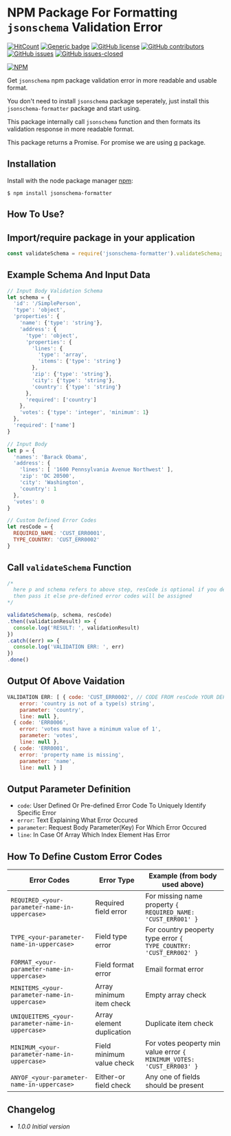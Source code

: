 # NPM Package For Formatting `jsonschema` Validation Error

<!-- [![Build Status](https://travis-ci.org/Chetan07j/jsonschema-formatter.svg?branch=master)](https://travis-ci.org/Chetan07j/jsonschema-formatter) -->
[![HitCount](http://hits.dwyl.io/chetan07j/jsonschema-formatter.svg)](http://hits.dwyl.io/chetan07j/jsonschema-formatter)
[![Generic badge](https://img.shields.io/badge/code%20style-standard-brightgreen.svg)](https://standardjs.com)
[![GitHub license](https://img.shields.io/github/license/chetan07j/jsonschema-formatter.svg)](https://github.com/Chetan07j/jsonschema-formatter/blob/master/LICENSE)
[![GitHub contributors](https://img.shields.io/github/contributors/chetan07j/jsonschema-formatter.svg)](https://github.com/Chetan07j/jsonschema-formatter/graphs/contributors/)
[![GitHub issues](https://img.shields.io/github/issues/chetan07j/jsonschema-formatter.svg)](https://github.com/Chetan07j/jsonschema-formatter/issues/)
[![GitHub issues-closed](https://img.shields.io/github/issues-closed/chetan07j/jsonschema-formatter.svg)](https://github.com/Chetan07j/jsonschema-formatter/issues?q=is%3Aissue+is%3Aclosed)

[![NPM](https://nodei.co/npm/jsonschema-formatter.png?downloads=true&downloadRank=true&stars=true)](https://nodei.co/npm/jsonschema-formatter/)

Get `jsonschema` npm package validation error in more readable and usable format.

You don't need to install `jsonschema` package seperately, just install this `jsonschema-formatter` package and start using.

This package internally call `jsonschema` function and then formats its validation response in more readable format.

This package returns a Promise. For promise we are using [q](https://www.npmjs.com/package/q) package.

## Installation

Install with the node package manager [npm](http://npmjs.org):

```shell
$ npm install jsonschema-formatter
```

## How To Use?

## Import/require package in your application

```javascript
const validateSchema = require('jsonschema-formatter').validateSchema;
```

## Example Schema And Input Data

```javascript
// Input Body Validation Schema
let schema = {
  'id': '/SimplePerson',
  'type': 'object',
  'properties': {
    'name': {'type': 'string'},
    'address': {
      'type': 'object',
      'properties': {
        'lines': {
          'type': 'array',
          'items': {'type': 'string'}
        },
        'zip': {'type': 'string'},
        'city': {'type': 'string'},
        'country': {'type': 'string'}
      },
      'required': ['country']
    },
    'votes': {'type': 'integer', 'minimum': 1}
  },
  'required': ['name']
}

// Input Body
let p = {
  'names': 'Barack Obama',
  'address': {
    'lines': [ '1600 Pennsylvania Avenue Northwest' ],
    'zip': 'DC 20500',
    'city': 'Washington',
    'country': 1
  },
  'votes': 0
}

// Custom Defined Error Codes
let resCode = {
  REQUIRED_NAME: 'CUST_ERR0001',
  TYPE_COUNTRY: 'CUST_ERR0002'
}

```

## Call `validateSchema` Function

```javascript
/*
  here p and schema refers to above step, resCode is optional if you define your custom error codes
  then pass it else pre-defined error codes will be assigned
*/

validateSchema(p, schema, resCode)
.then((validationResult) => {
  console.log('RESULT: ', validationResult)
})
.catch((err) => {
  console.log('VALIDATION ERR: ', err)
})
.done()
```

## Output Of Above Vaidation

```javascript
VALIDATION ERR: [ { code: 'CUST_ERR0002', // CODE FROM resCode YOUR DEFINED
    error: 'country is not of a type(s) string',
    parameter: 'country',
    line: null },
  { code: 'ERR0006',
    error: 'votes must have a minimum value of 1',
    parameter: 'votes',
    line: null },
  { code: 'ERR0001',
    error: 'property name is missing',
    parameter: 'name',
    line: null } ]
```

## Output Parameter Definition

- `code`: User Defined Or Pre-defined Error Code To Uniquely Identify Specific Error
- `error`: Text Explaining What Error Occured
- `parameter`: Request Body Parameter(Key) For Which Error Occured
- `line`: In Case Of Array Which Index Element Has Error

## How To Define Custom Error Codes

| Error Codes   | Error Type | Example (from body used above) |
| ------------- | ------------- | ------------- |
| `REQUIRED_<your-parameter-name-in-uppercase>`  | Required field error  | For missing name property ` { REQUIRED_NAME: 'CUST_ERR001' } ` |
| `TYPE_<your-parameter-name-in-uppercase>`  | Field type error  | For country peoperty type error ` { TYPE_COUNTRY: 'CUST_ERR002' } ` |
| `FORMAT_<your-parameter-name-in-uppercase>`  | Field format error  | Email format error |
| `MINITEMS_<your-parameter-name-in-uppercase>`  | Array minimum item check  | Empty array check |
| `UNIQUEITEMS_<your-parameter-name-in-uppercase>`  | Array element duplication  | Duplicate item check |
| `MINIMUM_<your-parameter-name-in-uppercase>`  | Field minimum value check  | For votes peoperty min value error ` { MINIMUM_VOTES: 'CUST_ERR003' } ` |
| `ANYOF_<your-parameter-name-in-uppercase>`  | Either-or field check  | Any one of fields should be present |

## Changelog

- _1.0.0 Initial version_

